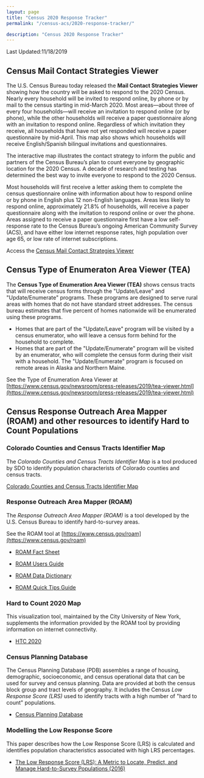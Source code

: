 ```yaml
---
layout: page
title: "Census 2020 Response Tracker"
permalink: "/census-acs/2020-response-tracker/"

description: "Census 2020 Response Tracker"
---
```


Last Updated:11/18/2019

## Census Mail Contact Strategies Viewer

The U.S. Census Bureau today released the **Mail Contact Strategies Viewer** showing how the country will be asked to respond to the 2020 Census. Nearly every household will be invited to respond online, by phone or by mail to the census starting in mid-March 2020. Most areas—about three of every four households—will receive an invitation to respond online (or by phone), while the other households will receive a paper questionnaire along with an invitation to respond online. Regardless of which invitation they receive, all households that have not yet responded will receive a paper questionnaire by mid-April. This map also shows which households will receive English/Spanish bilingual invitations and questionnaires.

The interactive map illustrates the contact strategy to inform the public and partners of the Census Bureau’s plan to count everyone by geographic location for the 2020 Census. A decade of research and testing has determined the best way to invite everyone to respond to the 2020 Census.

Most households will first receive a letter asking them to complete the census questionnaire online with information about how to respond online or by phone in English plus 12 non-English languages. Areas less likely to respond online, approximately 21.8% of households, will receive a paper questionnaire along with the invitation to respond online or over the phone. Areas assigned to receive a paper questionnaire first have a low self-response rate to the Census Bureau’s ongoing American Community Survey (ACS), and have either low internet response rates, high population over age 65, or low rate of internet subscriptions.

Access the [Census Mail Contact Strategies Viewer](https://gis-portal.data.census.gov/arcgis/apps/webappviewer/index.html?id=7ef5c37c68a64ef3b2f1b17eb9287427)

## Census Type of Enumeraton Area Viewer (TEA)
 
 The **Census Type of Enumeration Area Viewer (TEA)** shows census tracts that will receive census forms through the "Update/Leave" and "Update/Enumerate" programs. These programs are designed to serve rural areas with homes that do not have standard street addresses. The census bureau estimates that five percent of  homes nationwide will be enumerated using these programs. 
 
- Homes that are part of the "Update/Leave" program will be visited by a census enumerator, who will leave a census form behind for the household to complete. 
- Homes that are part of the "Update/Enumerate" program will be visited by an enumerator, who will complete the census form during their visit with a household.  The "Update/Enumerate" program is focused on remote areas in Alaska and Northern Maine. 
 
See the Type of Enumeration Area Viewer at [https://www.census.gov/newsroom/press-releases/2019/tea-viewer.html](https://www.census.gov/newsroom/press-releases/2019/tea-viewer.html)

## Census Response Outreach Area Mapper (ROAM) and other resources to identify Hard to Count Populations
 
### Colorado Counties and Census Tracts Identifier Map

The *Colorado Counties and Census Tracts Identifier Map* is a tool produced by SDO to identify population characterists of Colorado counties and census tracts.  

[Colorado Counties and Census Tracts Identifier Map](http://dola-online.maps.arcgis.com/apps/webappviewer/index.html?id=fe9f93b7221d44f195c5a8a46fbfcdea)

###  Response Outreach Area Mapper (ROAM)

 The *Response Outreach Area Mapper (ROAM)* is a tool developed by the U.S. Census Bureau to identify hard-to-survey areas.
 
 See the ROAM tool at [https://www.census.gov/roam](https://www.census.gov/roam)
 
 * [ROAM Fact Sheet](https://www2.census.gov/geo/pdfs/maps-data/maps/roam/ROAM_Flyer.pdf)
 
 * [ROAM Users Guide](https://www2.census.gov/geo/pdfs/maps-data/maps/roam/ROAM_User_Guide.pdf)
 
*  [ROAM Data Dictionary](https://www2.census.gov/geo/pdfs/maps-data/maps/roam/ROAM_Data_Dictionary.pdf)

* [ROAM Quick Tips Guide](https://www2.census.gov/geo/pdfs/maps-data/maps/roam/ROAM_Quick_Tips.pdf)

### Hard to Count 2020 Map

This visualization tool, maintained by the City University of New York, supplements the information provided by the ROAM tool by providing information on internet connectivity.

* [HTC 2020](https://www.censushardtocountmaps2020.us/)


### Census Planning Database
 
The Census Planning Database (PDB) assembles a range of housing, demographic, socioeconomic, and census operational data that can be used for survey and census planning. Data are provided at both the census block group and tract levels of geography.  It includes the Census *Low Response Score (LRS)* used to identify tracts with a high number of "hard to count" populations.

*  [Census Planning Database](https://www.census.gov/topics/research/guidance/planning-databases.html)

### Modelling the Low Response Score  
This paper describes how the Low Response Score (LRS) is calculated and identifies population characteristics associated with high LRS percentages.

* [The Low Response Score (LRS): A Metric to Locate, Predict, and Manage Hard-to-Survey Populations (2016)](https://academic.oup.com/poq/article/81/1/144/2649123?guestAccessKey=b8ecff7b-e929-400d-a35c-6a434a094fd0)

 
